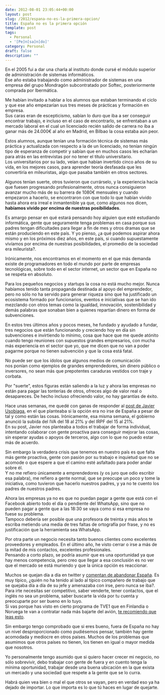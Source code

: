 ```yaml
---
date: 2012-08-01 23:05:44+00:00
layout: post
slug: /2012/espana-no-es-la-primera-opcion/
title: España no es la primera opción
template: post
tags:
  - Personal
  - '[Pe]n[sa]n[do]'
category: Personal
draft: false
description: ""
---
```


En el 2005 fui a dar una charla al instituto donde cursé el módulo superior de administración de sistemas informáticos.  
Ese año estaba trabajando como administrador de sistemas en una empresa del grupo Mondragón subcontratado por Softec, posteriormente comprada por Ibermática.

Me habían invitado a hablar a los alumnos que estaban terminando el ciclo y que ese año empezarían sus tres meses de prácticas y formación en empresa.  
Sus caras eran de escepticismo, sabían lo duro que iba a ser conseguir encontrar trabajo, e incluso en el caso de encontrarlo, se enfrentaban a un mercado laboral en el cual un licenciado recién salido de carrera no iba a ganar más de 24.000€ al año en Madrid, en Bilbao la cosa estaba aún peor.

Estos alumnos, aunque tenían una formación técnica de sistemas más práctica y actualizada con respecto a la de un licenciado, no tenían ningún tipo de esperanza de competir y sabían que en muchos casos les echarían para atrás en las entrevistas por no tener el título universitario.  
Los universitarios por su lado, veían que habían invertido cinco años de su vida, en los mejores casos, para aprender teoría desfasada que les convertiría en mileuristas, algo que pasaba también en otros sectores.

Algunos tenían suerte, otros tuvieron que currárselo, y la experiencia hacía que fuesen progresando profesionalmente, otros nunca consiguieron avanzar mucho más de su barrera de 1080€ mensuales y cuando empezaron a hacerlo, se encontraron con que todo lo que habían vivido hasta ahora era irreal e inmantenible ya que, como algunos nos dicen, **habíamos vivido por encima de nuestras posibilidades**.

Es amargo pensar en qué estará pensando hoy alguien que esté estudiando informática, gente que seguramente tenga problemas en casa porque sus padres tengan dificultades para llegar a fin de mes y otros dramas que se están produciendo en este país. Y yo pienso, ¿a qué podemos aspirar ahora mismo y en los próximos diez años, en este país, si cuando supuestamente vivíamos por encima de nuestras posibilidades, el promedio de la sociedad era mileurista?.

Irónicamente, nos encontramos en el momento en el que más demanda existe de programadores en todo el mundo por parte de empresas tecnológicas, sobre todo en el sector internet, un sector que en España no se respeta en absoluto.

Para los pequeños negocios y startups la cosa no está mucho mejor. Nunca habíamos tenido tanta propaganda destinada al apoyo del emprendedor, pero no sólo no ha servido para generar riqueza sino que ha justificado un ecosistema formado por funcionarios, eventos e iniciativas que se han ido mezclando con otros temas como la igualdad, innovación, sostenibilidad y demás palabras que sonaban bien a quienes repartían dinero en forma de subvenciones.

En estos tres últimos años y pocos meses, he fundado y ayudado a fundar, tres negocios que están funcionando y creciendo hoy en día sin subvenciones e invirtiendo lo mínimo, cosa que hace que me quede atónito cuando tengo reuniones con supuestos grandes empresarios, con mucha más experiencia en el sector que yo, que me dicen que no van a poder pagarme porque no tienen subvención y que la cosa está fatal.

No puede ser que los ídolos que algunos medios de comunicación nos ponían como ejemplos de grandes emprendedores, sin dinero público o inversores, no sean más que prepotentes caraduras vestidos con traje y corbata.

Por "suerte", estos figuras están saliendo a la luz y ahora las empresas no están para pagar las tonterías de otros, ofreces algo de valor real o desapareces. De hecho incluso ofreciendo valor, no hay garantías de éxito.

Hace unas semanas, me quedé con ganas de responder al [post de Javier Usobiaga](http://blog.javierusobiaga.com/y-si-no-me-voy-de-espana), en el que planteaba si la opción era no irse de España a pesar de tal y como están las cosas. Irónicamente, esa misma semana, el gobierno anunció la subida del IVA del 18 al 21% y del IRPF del 15 al 21%.  
En su post, Javier nos planteaba a todos el trabajar de forma individual, intentando colaborar con gente proactiva para conseguir mejorar las cosas, sin esperar ayudas o apoyos de terceros, algo con lo que no puedo estar más de acuerdo.

Sin embargo la verdadera crisis que tenemos en nuestro país es que falta más gente proactiva, gente con pasión por su trabajo e inquietud que no se acomode o que espere a que el camino esté asfaltado para poder andar sobre él.  
Y no me refiero únicamente a emprendedores (y os juro que odio escribir esa palabra), me refiero a gente normal, que se preocupe un poco y tome la iniciativa, como tuvieron que hacerlo nuestros padres, y ya no te cuento los padres de nuestros padres.

Ahora las empresas ya no es que no puedan pagar a gente que está con el Facebook abierto todo el día o pendiente del WhatsApp, sino que no pueden pagar a gente que a las 18:30 se vaya como si esa empresa no fuese su problema.  
Tampoco debería ser posible que una profesora de treinta y más años te escriba metiendo una media de tres faltas de ortografía por frase, y no es justificación que la herramienta sea WhatsApp.

Por otra parte un negocio necesita tanto buenos clientes como excelentes proveedores y empleados. En el último año, he visto cerrar o irse a más de la mitad de mis contactos, excelentes profesionales.  
Pensando a corto plazo, se podría asumir que es una oportunidad ya que hay menos competencia, pero creo que llegar a esa conclusión es no ver que el mercado se está muriendo y que la única opción es reaccionar.

Muchos se quejan día a día en twitter y [comentan de abandonar España](https://twitter.com/#!/search/realtime/%22irse%20de%20espa%C3%B1a%22). Es muy típico, ¿quién no ha tenido al lado al típico compañero de trabajo que se quejaba día a día de su jefe y amenazaba con irse, pero nunca se iba?.  
Para irte necesitas ser competitivo, saber venderte, tener contactos, que el inglés no sea un problema, saber buscarte la vida por tu cuenta y preocuparte por ser bueno en lo tuyo.  
Si vas porque has visto en cierto programa de TVE1 que en Finlandia o Noruega te van a contratar nada más bajarte del avión, [te recomiendo que leas esto](http://sociedad.elpais.com/sociedad/2012/02/11/actualidad/1328962500_273909.html).

Sin embargo tengo comprobado que si eres bueno, fuera de España no hay un nivel desproporcionado como pudiésemos pensar, también hay gente acomodada y mediocre en otros países. Muchos de los problemas que asumimos que otros países no tienen, los tienen en igual o mayor medida que nosotros.

Yo personalmente tengo asumido que si quiero hacer crecer mi negocio, no sólo sobrevivir, debo trabajar con gente de fuera y en cuento tenga la mínima oportunidad, trabajar desde una buena ubicación en la que exista un mercado y una sociedad que respete a la gente que se lo curra.

Habrá quien vea bien o mal el que otros se vayan, pero en verdad eso ya ha dejado de importar. Lo que importa es lo que tú haces en lugar de quejarte.
